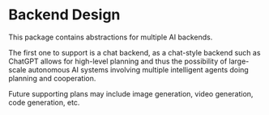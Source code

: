 # Backend Design

This package contains abstractions for multiple AI backends.

The first one to support is a chat backend, as a chat-style backend
such as ChatGPT allows for high-level planning and thus the possibility
of large-scale autonomous AI systems involving multiple intelligent
agents doing planning and cooperation.

Future supporting plans may include image generation, video generation,
code generation, etc.